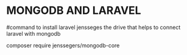 # MONGODB AND LARAVEL 


#command to install laravel jensseges the drive that helps to connect laravel with mongodb

composer require jenssegers/mongodb-core
